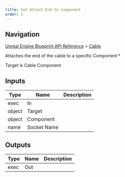 ```yaml
---
title: Set Attach End to Component
order: 5
---
```

## Navigation

[Unreal Engine Blueprint API Reference](https://dev.epicgames.com/documentation/en-us/unreal-engine/BlueprintAPI) > [Cable](https://dev.epicgames.com/documentation/en-us/unreal-engine/BlueprintAPI/Cable)

Attaches the end of the cable to a specific Component \*

Target is Cable Component

## Inputs

| Type | Name | Description |
| --- | --- | --- |
| exec | In |  |
| object | Target |  |
| object | Component |  |
| name | Socket Name |  |

## Outputs

| Type | Name | Description |
| --- | --- | --- |
| exec | Out |  |
